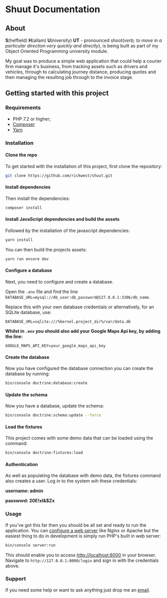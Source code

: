 # Shuut Documentation

## About

**S**(heffield) **H**(allam) **U**(niversity) **UT** - pronounced shoot(*verb; to move in a particular direction very quickly and directly*), 
is being built as part of my Object Oriented Programming university module.

My goal was to produce a simple web application that could help a courier firm manage it's business, from tracking assets such as drivers and vehicles, through to calculating journey distance, producing quotes and then managing the resulting job through to the invoice stage.

## Getting started with this project

### Requirements

* PHP 7.2 or higher;
* [Composer](https://getcomposer.org/)
* [Yarn](https://yarnpkg.com/en/docs/install#debian-stable)

### Installation
 
#### Clone the repo               
To get started with the installation of this project, first clone the repository:

```bash
git clone https://github.com/rickwest/shuut.git
```

#### Install dependencies
Then install the dependencies:

```bash
composer install
```

#### Install JavaScript dependencies and build the assets
Followed by the installation of the javascript dependencies:

```bash
yarn install
```

You can then build the projects assets:
```bash
yarn run encore dev
```


#### Configure a database
Next, you need to configure and create a database. 

Open the `.env` file and find the line `DATABASE_URL=mysql://db_user:db_password@127.0.0.1:3306/db_name`. 

Replace this with your own database credentials or alternatively, for an SQLite database, use: 

```text
DATABASE_URL=sqlite:///%kernel.project_dir%/var/data.db
```

**Whilst in `.env` you should also add your Google Maps Api key, by adding the line:**

```text
GOOGLE_MAPS_API_KEY=your_google_maps_api_key
```

#### Create the database
Now you have configured the database connection you can create the database by running:

```bash
bin/console doctrine:database:create
```

#### Update the schema
Now you have a database, update the schema:

```bash
bin/console doctrine:schema:update --force
```

#### Load the fixtures
This project comes with some demo data that can be loaded using the command:

```bash
bin/console doctrine:fixtures:load
```


#### Authentication
As well as populating the database with demo data, the fixtures command also creates a user.
Log in to the system wih these credentials:

**username: admin**

**password: 20E!xI&$Zx**

### Usage

If you've got this far then you should be all set and ready to run the application. You can [configure a web server](https://symfony.com/doc/current/cookbook/configuration/web_server_configuration.html) like Nginx or Apache
but the easiest thing to do in development is simply run PHP's built in web server:

 ```bash
 bin/console server:run
 ```

This should enable you to access <http://localhost:8000> in your browser. Navigate to `http://127.0.0.1:8000/login` and sign in with the credentials above.

### Support
If you need some help or want to ask anything just drop me an [email](mailto:b7042643@my.shu.ac.uk).